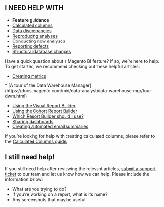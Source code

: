 ## I NEED HELP WITH

*   __Feature guidance__
*   [Calculated columns](https://support.magento.com/hc/en-us/articles/360016505112)
*   [Data discrepancies](https://support.magento.com/hc/en-us/articles/360016505312)
*   [Reproducing analyses](https://support.magento.com/hc/en-us/articles/360016505592)
*   [Conducting new analyses](https://support.magento.com/hc/en-us/articles/360016505992)
*   [Reporting defects](https://support.magento.com/hc/en-us/articles/360016732711)
*   [Structural database changes](https://support.magento.com/hc/en-us/articles/360016506112)

Have a quick question about a Magento BI feature? If so, we’re here to help. To get started, we recommend checking out these helpful articles:

*   [Creating metrics](https://docs.magento.com/mbi/data-user/reports/ess-manage-data-metrics.html)
<!--<li>
    <a href="https://support.magento.com/hc/en-us/articles/360016505212">Connecting your data sources</a>
  </li> -->*   [A tour of the Data Warehouse Manager](https://docs.magento.com/mbi/data-analyst/data-warehouse-mgr/tour-dwm.html)
*   [Using the Visual Report Builder](https://docs.magento.com/mbi/tutorials/using-visual-report-builder.html)
*   [Using the Cohort Report Builder](https://docs.magento.com/mbi/data-analyst/dev-reports/cohort-rpt-bldr.html)
*   [Which Report Builder should I use?](https://docs.magento.com/mbi/data-user/reports/report-builder-options.html)
*   [Sharing dashboards](https://support.magento.com/hc/en-us/sections/360003113431-Sharing-Dashboards)
*   [Creating automated email summaries](https://support.magento.com/hc/en-us/articles/360016730911)

If you’re looking for help with creating calculated columns, please refer to the [Calculated Columns guide.](https://support.magento.com/hc/en-us/articles/360016505112)

## I still need help!

If you still need help after reviewing the relevant articles, [submit a support ticket](https://support.magento.com/hc/en-us/articles/360019088251) to our team and let us know how we can help. Please include the information below:

*   What are you trying to do?
*   If you’re working on a report, what is its name?
*   Any screenshots that may be useful